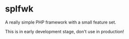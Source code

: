 splfwk
======

A really simple PHP framework with a small feature set.

This is in early development stage, don't use in production!
